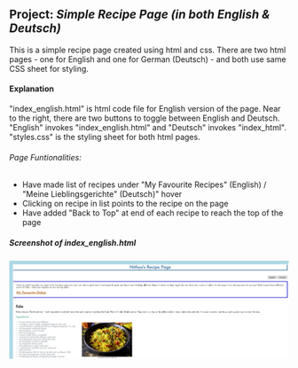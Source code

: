 ## Project: _Simple Recipe Page (in both English & Deutsch)_ ##
   This is a simple recipe page created using html and css. There are two html pages - one for English and one for German (Deutsch) - and both use same CSS sheet for styling.
   
#### Explanation ####
   "index_english.html" is html code file for English version of the page. Near to the right, there are two buttons to toggle between English and Deutsch. "English" invokes "index_english.html" and "Deutsch" invokes "index_html".
    "styles.css" is the styling sheet for both html pages.
   
###### Page Funtionalities: ###### 
   * Have made list of recipes under "My Favourite Recipes" (English) / "Meine Lieblingsgerichte" (Deutsch)" hover
   * Clicking on recipe in list points to the recipe on the page
   * Have added "Back to Top" at end of each recipe to reach the top of the page

##### Screenshot of index_english.html #####
![My Image](screenshot.jpg)
